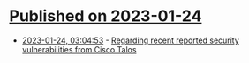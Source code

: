 # [Published on 2023-01-24](index.md)

* [2023-01-24, 03:04:53](https://lobste.rs/s/dixsgo/regarding_recent_reported_security) - [Regarding recent reported security vulnerabilities from Cisco Talos](https://www.qt.io/blog/regarding-recent-reported-security-vulnerabilities-from-cisco-talos)

